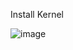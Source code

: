 Install Kernel

![image](https://github.com/user-attachments/assets/bb5b23e5-5914-4631-928c-c1eed3c32e6d)

